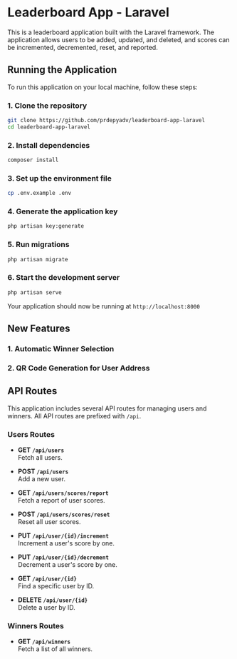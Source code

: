 # Leaderboard App - Laravel

This is a leaderboard application built with the Laravel framework. The application allows users to be added, updated, and deleted, and scores can be incremented, decremented, reset, and reported.

## Running the Application

To run this application on your local machine, follow these steps:

### 1. Clone the repository

```sh
git clone https://github.com/prdepyadv/leaderboard-app-laravel
cd leaderboard-app-laravel
```

### 2. Install dependencies

```sh
composer install
```

### 3. Set up the environment file

```sh
cp .env.example .env
```

### 4. Generate the application key

```sh
php artisan key:generate
```

### 5. Run migrations

```sh
php artisan migrate
```

### 6. Start the development server

```sh
php artisan serve
```

Your application should now be running at `http://localhost:8000`

## New Features

### 1. Automatic Winner Selection

### 2. QR Code Generation for User Address

## API Routes

This application includes several API routes for managing users and winners. All API routes are prefixed with `/api`.

### Users Routes

- **GET `/api/users`**  
  Fetch all users.

- **POST `/api/users`**  
  Add a new user.

- **GET `/api/users/scores/report`**  
  Fetch a report of user scores.

- **POST `/api/users/scores/reset`**  
  Reset all user scores.

- **PUT `/api/user/{id}/increment`**  
  Increment a user's score by one.

- **PUT `/api/user/{id}/decrement`**  
  Decrement a user's score by one.

- **GET `/api/user/{id}`**  
  Find a specific user by ID.

- **DELETE `/api/user/{id}`**  
  Delete a user by ID.

### Winners Routes

- **GET `/api/winners`**  
  Fetch a list of all winners.
